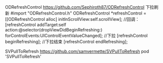 ODRefreshControl
https://github.com/Sephiroth87/ODRefreshControl
下拉刷新
#import "ODRefreshControl.h"
ODRefreshControl *refreshControl = [[ODRefreshControl alloc] initInScrollView:self.scrollView];
//回调：
[refreshControl addTarget:self action:@selector(dropViewDidBeginRefreshing:) forControlEvents:UIControlEventValueChanged];
//下拉
[refreshControl beginRefreshing];
//下拉结束
[refreshControl endRefreshing];

SVPullToRefresh
https://github.com/samvermette/SVPullToRefresh
pod 'SVPullToRefresh'
